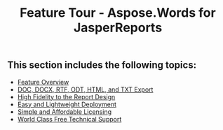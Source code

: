 ﻿---
title: Feature Tour - Aspose.Words for JasperReports
articleTitle: Feature Tour
linktitle: Feature Tour
description: "This section provides a page with a list of features."
type: docs
weight: 40
url: /jasperreports/feature-tour/
---

## This section includes the following topics: 

- [Feature Overview](/words/jasperreports/feature-overview/)
- [DOC, DOCX, RTF, ODT, HTML, and TXT Export](/words/jasperreports/doc-docx-rtf-odt-html-and-txt-export/)
- [High Fidelity to the Report Design](/words/jasperreports/high-fidelity-to-the-report-design/)
- [Easy and Lightweight Deployment](/words/jasperreports/easy-and-lightweight-deployment/)
- [Simple and Affordable Licensing](/words/jasperreports/simple-and-affordable-licensing/)
- [World Class Free Technical Support](/words/jasperreports/world-class-free-technical-support/)
